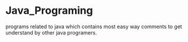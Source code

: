 # Java_Programing
programs related to java which contains most easy way comments to get understand by other java programers.
